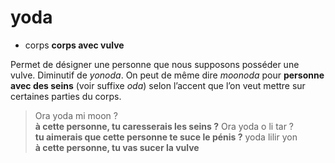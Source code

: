 # yoda
- corps **corps avec vulve**

Permet de désigner une personne que nous supposons posséder une vulve. Diminutif de *yonoda*. On peut de même dire *moonoda* pour **personne avec des seins** (voir suffixe *oda*) selon l’accent que l’on veut mettre sur certaines parties du corps.

> Ora yoda mi moon ?  
>   **à cette personne, tu caresserais les seins ?**
> Ora yoda o li tar ?  
>   **tu aimerais que cette personne te suce le pénis ?**
> yoda lilir yon  
>   **à cette personne, tu vas sucer la vulve**